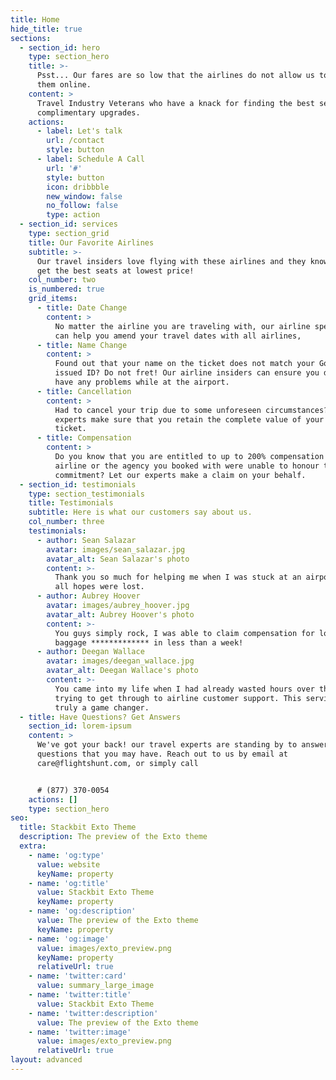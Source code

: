 ```yaml
---
title: Home
hide_title: true
sections:
  - section_id: hero
    type: section_hero
    title: >-
      Psst... Our fares are so low that the airlines do not allow us to offer
      them online.
    content: >
      Travel Industry Veterans who have a knack for finding the best seats and
      complimentary upgrades.
    actions:
      - label: Let's talk
        url: /contact
        style: button
      - label: Schedule A Call
        url: '#'
        style: button
        icon: dribbble
        new_window: false
        no_follow: false
        type: action
  - section_id: services
    type: section_grid
    title: Our Favorite Airlines
    subtitle: >-
      Our travel insiders love flying with these airlines and they know how to
      get the best seats at lowest price!
    col_number: two
    is_numbered: true
    grid_items:
      - title: Date Change
        content: >
          No matter the airline you are traveling with, our airline specialists
          can help you amend your travel dates with all airlines,
      - title: Name Change
        content: >
          Found out that your name on the ticket does not match your Govt.
          issued ID? Do not fret! Our airline insiders can ensure you do not
          have any problems while at the airport.
      - title: Cancellation
        content: >
          Had to cancel your trip due to some unforeseen circumstances? Let our
          experts make sure that you retain the complete value of your flight
          ticket.
      - title: Compensation
        content: >
          Do you know that you are entitled to up to 200% compensation if the
          airline or the agency you booked with were unable to honour their
          commitment? Let our experts make a claim on your behalf.
  - section_id: testimonials
    type: section_testimonials
    title: Testimonials
    subtitle: Here is what our customers say about us.
    col_number: three
    testimonials:
      - author: Sean Salazar
        avatar: images/sean_salazar.jpg
        avatar_alt: Sean Salazar's photo
        content: >-
          Thank you so much for helping me when I was stuck at an airport and
          all hopes were lost.
      - author: Aubrey Hoover
        avatar: images/aubrey_hoover.jpg
        avatar_alt: Aubrey Hoover's photo
        content: >-
          You guys simply rock, I was able to claim compensation for lost
          baggage ************* in less than a week!
      - author: Deegan Wallace
        avatar: images/deegan_wallace.jpg
        avatar_alt: Deegan Wallace's photo
        content: >-
          You came into my life when I had already wasted hours over the phone
          trying to get through to airline customer support. This service is
          truly a game changer.
  - title: Have Questions? Get Answers
    section_id: lorem-ipsum
    content: >
      We've got your back! our travel experts are standing by to answer any
      questions that you may have. Reach out to us by email at
      care@flightshunt.com, or simply call


      # (877) 370-0054
    actions: []
    type: section_hero
seo:
  title: Stackbit Exto Theme
  description: The preview of the Exto theme
  extra:
    - name: 'og:type'
      value: website
      keyName: property
    - name: 'og:title'
      value: Stackbit Exto Theme
      keyName: property
    - name: 'og:description'
      value: The preview of the Exto theme
      keyName: property
    - name: 'og:image'
      value: images/exto_preview.png
      keyName: property
      relativeUrl: true
    - name: 'twitter:card'
      value: summary_large_image
    - name: 'twitter:title'
      value: Stackbit Exto Theme
    - name: 'twitter:description'
      value: The preview of the Exto theme
    - name: 'twitter:image'
      value: images/exto_preview.png
      relativeUrl: true
layout: advanced
---
```

